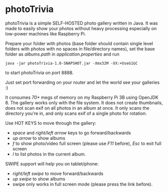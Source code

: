 # photoTrivia

photoTrivia  is a simple SELF-HOSTED photo gallery written in Java.
It was made to easily show your photos without heavy  processing especially on low-power machines like Raspberry Pi.

Prepare your folder with photos (base folder should contain single level folders with photos
with no spaces in file/directory names), set the base folder as *albums.path* in *application.properties* and run

`java -jar photoTrivia-1.0-SNAPSHOT.jar -Xmx32M -XX:+UseG1GC`

to start photoTrivia on port 8888. 

Just set port forwarding on your router and let the world see your galleries :)

It consumes *70+* megs of memory on my Raspberry Pi 3B using OpenJDK 8.
The gallery works only with the file system. It does not create thumbnails, does not scan exif on all photos in an album at once.
It only scans the directory you're in, and only scans exif of a single photo for rotation.

Use HOT KEYS to move through the gallery:

- *space* and *right/left arrow* keys to go forward/backwards
- *up arrow* to show albums
- *f* to show photo/video full screen (please use *F11* before), *Esc* to exit full screen
- *l* to list photos in the current album.

SWIPE support will help you on tablet/phone:

- *right/left swipe* to move forward/backwards
- *up swipe* to show albums
- swipe only works in full screen mode (please press the link before).
